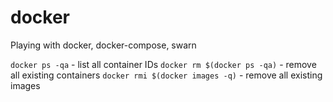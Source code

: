 # docker
Playing with docker, docker-compose, swarn

`docker ps -qa` - list all container IDs 
`docker rm $(docker ps -qa)` - remove all existing containers
`docker rmi $(docker images -q)` - remove all existing images
